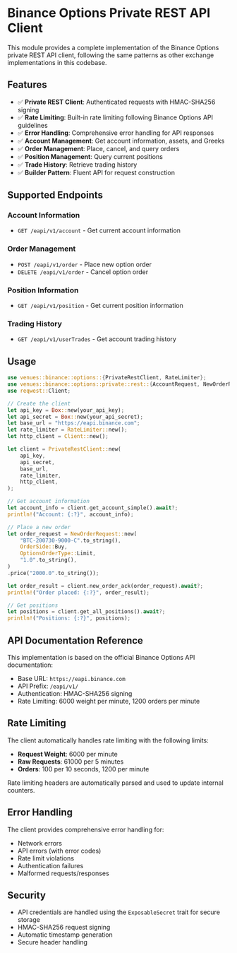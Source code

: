 # Binance Options Private REST API Client

This module provides a complete implementation of the Binance Options private REST API client, following the same patterns as other exchange implementations in this codebase.

## Features

- ✅ **Private REST Client**: Authenticated requests with HMAC-SHA256 signing
- ✅ **Rate Limiting**: Built-in rate limiting following Binance Options API guidelines
- ✅ **Error Handling**: Comprehensive error handling for API responses
- ✅ **Account Management**: Get account information, assets, and Greeks
- ✅ **Order Management**: Place, cancel, and query orders
- ✅ **Position Management**: Query current positions
- ✅ **Trade History**: Retrieve trading history
- ✅ **Builder Pattern**: Fluent API for request construction

## Supported Endpoints

### Account Information
- `GET /eapi/v1/account` - Get current account information

### Order Management
- `POST /eapi/v1/order` - Place new option order
- `DELETE /eapi/v1/order` - Cancel option order

### Position Information
- `GET /eapi/v1/position` - Get current position information

### Trading History
- `GET /eapi/v1/userTrades` - Get account trading history

## Usage

```rust
use venues::binance::options::{PrivateRestClient, RateLimiter};
use venues::binance::options::private::rest::{AccountRequest, NewOrderRequest};
use reqwest::Client;

// Create the client
let api_key = Box::new(your_api_key);
let api_secret = Box::new(your_api_secret);
let base_url = "https://eapi.binance.com";
let rate_limiter = RateLimiter::new();
let http_client = Client::new();

let client = PrivateRestClient::new(
    api_key,
    api_secret,
    base_url,
    rate_limiter,
    http_client,
);

// Get account information
let account_info = client.get_account_simple().await?;
println!("Account: {:?}", account_info);

// Place a new order
let order_request = NewOrderRequest::new(
    "BTC-200730-9000-C".to_string(),
    OrderSide::Buy,
    OptionsOrderType::Limit,
    "1.0".to_string(),
)
.price("2000.0".to_string());

let order_result = client.new_order_ack(order_request).await?;
println!("Order placed: {:?}", order_result);

// Get positions
let positions = client.get_all_positions().await?;
println!("Positions: {:?}", positions);
```

## API Documentation Reference

This implementation is based on the official Binance Options API documentation:
- Base URL: `https://eapi.binance.com`
- API Prefix: `/eapi/v1/`
- Authentication: HMAC-SHA256 signing
- Rate Limiting: 6000 weight per minute, 1200 orders per minute

## Rate Limiting

The client automatically handles rate limiting with the following limits:
- **Request Weight**: 6000 per minute
- **Raw Requests**: 61000 per 5 minutes  
- **Orders**: 100 per 10 seconds, 1200 per minute

Rate limiting headers are automatically parsed and used to update internal counters.

## Error Handling

The client provides comprehensive error handling for:
- Network errors
- API errors (with error codes)
- Rate limit violations
- Authentication failures
- Malformed requests/responses

## Security

- API credentials are handled using the `ExposableSecret` trait for secure storage
- HMAC-SHA256 request signing
- Automatic timestamp generation
- Secure header handling